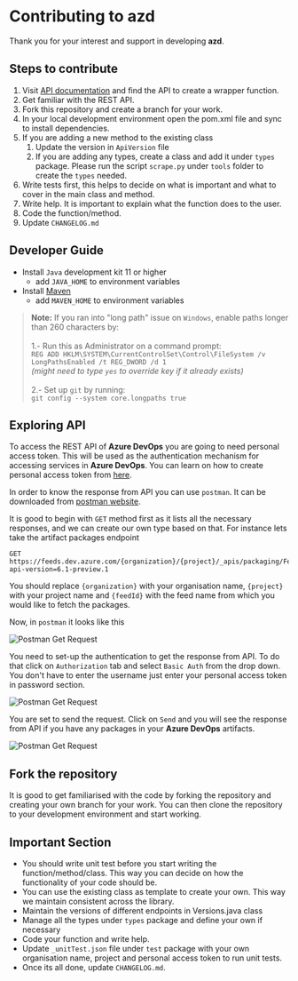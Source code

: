 # Contributing to azd

Thank you for your interest and support in developing **azd**. 

## Steps to contribute

1. Visit [API documentation](https://docs.microsoft.com/en-us/rest/api/azure/devops/?WT.mc_id=docs-github-dbrown&view=azure-devops-rest-6.1)
and find the API to create a wrapper function.
2. Get familiar with the REST API.
3. Fork this repository and create a branch for your work.
4. In your local development environment open the pom.xml file and sync to install dependencies.
5. If you are adding a new method to the existing class
    1. Update the version in `ApiVersion` file
    2. If you are adding any types, create a class and add it under `types` package. Please run the script `scrape.py`
    under `tools` folder to create the `types` needed.
6. Write tests first, this helps to decide on what is important and what to cover in the main class and method.
7. Write help. It is important to explain what the function does to the user.
8. Code the function/method.
9. Update `CHANGELOG.md`

## Developer Guide

- Install `Java` development kit 11 or higher
    * add `JAVA_HOME` to environment variables
- Install [Maven](https://maven.apache.org/download.cgi)
    * add `MAVEN_HOME` to environment variables
    
>**Note:** If you ran into "long path" issue on `Windows`, enable paths longer than 260 characters by: <br><br>
1.- Run this as Administrator on a command prompt:<br> 
`REG ADD HKLM\SYSTEM\CurrentControlSet\Control\FileSystem /v LongPathsEnabled /t REG_DWORD /d 1`<br>*(might need to type `yes` to override key if it already exists)*<br><br>
2.- Set up `git` by running:<br> `git config --system core.longpaths true`

## Exploring API

To access the REST API of **Azure DevOps** you are going to need personal access token. This will be used as the
authentication mechanism for accessing services in **Azure DevOps**. You can learn on how to create personal access
token from [here](https://docs.microsoft.com/en-us/azure/devops/organizations/accounts/use-personal-access-tokens-to-authenticate?WT.mc_id=docs-github-dbrown&view=azure-devops&tabs=preview-page).

In order to know the response from API you can use `postman`. It can be downloaded from [postman website](https://www.postman.com/downloads/).

It is good to begin with `GET` method first as it lists all the necessary responses, and we can create our own type
based on that. For instance lets take the artifact packages endpoint

```curl
GET https://feeds.dev.azure.com/{organization}/{project}/_apis/packaging/Feeds/{feedId}/packages?api-version=6.1-preview.1
```

You should replace `{organization}` with your organisation name, `{project}` with your project name and `{feedId}` with
the feed name from which you would like to fetch the packages.

Now, in `postman` it looks like this 

![Postman Get Request](screencaptures/s1.PNG)

You need to set-up the authentication to get the response from API. To do that click on `Authorization` tab and select
`Basic Auth` from the drop down. You don't have to enter the username just enter your personal access token in password
section.

![Postman Get Request](screencaptures/s2.PNG)

You are set to send the request. Click on `Send` and you will see the response from API if you have any packages
in your **Azure DevOps** artifacts.

![Postman Get Request](screencaptures/s3.PNG)


## Fork the repository

It is good to get familiarised with the code by forking the repository and creating your own branch for your work.
You can then clone the repository to your development environment and start working.

## Important Section

- You should write unit test before you start writing the function/method/class. This way you can decide on how
the functionality of your code should be.
- You can use the existing class as template to create your own. This way we maintain consistent across the library.
- Maintain the versions of different endpoints in Versions.java class
- Manage all the types under `types` package and define your own if necessary
- Code your function and write help.
- Update `_unitTest.json` file under `test` package with your own organisation name, project and personal access token
to run unit tests.
- Once its all done, update `CHANGELOG.md`.

